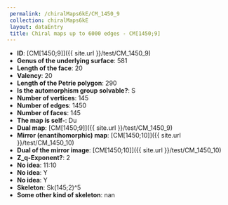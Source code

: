 ```yaml
--- 
 permalink: /chiralMaps6kE/CM_1450_9 
 collection: chiralMaps6kE
 layout: dataEntry
 title: Chiral maps up to 6000 edges - CM[1450;9]
---
```


- **ID**: [CM[1450;9]]({{ site.url }}/test/CM_1450_9)
- **Genus of the underlying surface**: 581
- **Length of the face**: 20
- **Valency**: 20
- **Length of the Petrie polygon**: 290
- **Is the automorphism group solvable?**: S
- **Number of vertices**: 145
- **Number of edges**: 1450
- **Number of faces**: 145
- **The map is self-**: Du
- **Dual map**: [CM[1450;9]]({{ site.url }}/test/CM_1450_9)
- **Mirror (enantihomorphic) map**: [CM[1450;10]]({{ site.url }}/test/CM_1450_10)
- **Dual of the mirror image**: [CM[1450;10]]({{ site.url }}/test/CM_1450_10)
- **Z_q-Exponent?**: 2
- **No idea**:  11:10
- **No idea**: Y
- **No idea**: Y
- **Skeleton**: Sk(145;2)^5
- **Some other kind of skeleton**: nan
